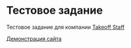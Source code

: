 # Тестовое задание

Тестовое задание для компании [Takeoff Staff](https://nn.hh.ru/employer/3909076?hhtmFrom=vacancy)

[Демонстрация сайта](https://barghest0.github.io/test/dist)
